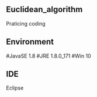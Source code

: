 Euclidean_algorithm
---------------------
Praticing coding

Environment
---------------------
#JavaSE 1.8
#JRE 1.8.0_171
#Win 10

IDE
---------------------
Eclipse
